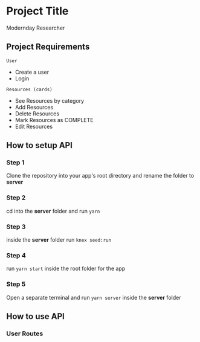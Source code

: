# Project Title

Modernday Researcher


## Project Requirements

```
User
```
- Create a user
- Login

```
Resources (cards)
```
- See Resources by category
- Add Resources
- Delete Resources
- Mark Resources as COMPLETE
- Edit Resources

## How to setup API

### Step 1
Clone the repository into your app's root directory and rename the folder to **server**

### Step 2
cd into the **server** folder and run `yarn`

### Step 3
inside the **server** folder run `knex seed:run`

### Step 4
run `yarn start` inside the root folder for the app

### Step 5
Open a separate terminal and run `yarn server` inside the **server** folder

## How to use API

### User Routes
